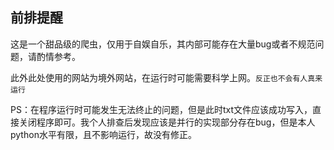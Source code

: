 ## 前排提醒
这是一个甜品级的爬虫，仅用于自娱自乐，其内部可能存在大量bug或者不规范问题，请酌情参考。  

此外此处使用的网站为境外网站，在运行时可能需要科学上网。``反正也不会有人真来运行``

PS：在程序运行时可能发生无法终止的问题，但是此时txt文件应该成功写入，直接关闭程序即可。我个人排查后发现应该是并行的实现部分存在bug，但是本人python水平有限，且不影响运行，故没有修正。
